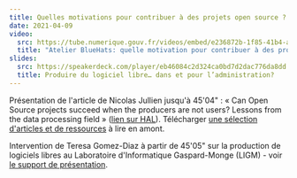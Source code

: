 ```yaml
---
title: Quelles motivations pour contribuer à des projets open source ? (1/2)
date: 2021-04-09
video:
  src: https://tube.numerique.gouv.fr/videos/embed/e236872b-1f85-41b4-a551-29517ff17c69
  title: "Atelier BlueHats: quelle motivation pour contribuer à des projets open source ? (1/2)"
slides:
  src: https://speakerdeck.com/player/eb46084c2d324ca0bd7d2dac776da8dd
  title: Produire du logiciel libre… dans et pour l’administration?
---
```


Présentation de l'article de Nicolas Jullien jusqu'à 45'04" : « Can Open Source projects succeed when the producers are not users? Lessons from the data processing field » ([lien sur HAL](https://hal.archives-ouvertes.fr/hal-00737173)).  Télécharger [une sélection d'articles et de ressources](https://box.bzg.io/cloud/index.php/s/5wiMKnArmxnDKw5) à lire en amont.

Intervention de Teresa Gomez-Diaz à partir de 45'05" sur la production de logiciels libres au Laboratoire d'Informatique Gaspard-Monge (LIGM) - voir [le support de présentation](http://igm.univ-mlv.fr/~teresa/logicielsLIGM/documents/Seminaires/2021avrilBlueHats_TGD.pdf).
